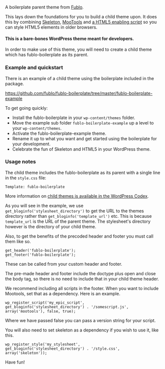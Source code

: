 A boilerplate parent theme from [Fublo](http://fublo.net).

This lays down the foundations for you to build a child theme upon. It does this by combining [Skeleton](http://www.getskeleton.com/), [MooTools](http://mootools.net) and [a HTML5 enabling script](http://remysharp.com/2009/01/07/html5-enabling-script) so you can style HTML5 elements in older browsers.

#### This is a bare-bones WordPress theme meant for developers.

In order to make use of this theme, you will need to create a child theme which has fublo-boilerplate as its parent.

### Example and quickstart

There is an example of a child theme using the boilerplate included in the package.

https://github.com/fublo/fublo-boilerplate/tree/master/fublo-boilerplate-example

To get going quickly:

* Install the fublo-boilerplate in your `wp-content/themes` folder.
* Move the example sub folder `fublo-boilerplate-example` up a level to your `wp-content/themes`.
* Activate the fublo-boilerplate-example theme.
* Rename it up to what you want and get started using the boilerplate for your development.
* Celebrate the fun of Skeleton and HTML5 in your WordPress theme.

### Usage notes

The child theme includes the fublo-boilerplate as its parent with a single line in the `style.css` file:

    Template: fublo-boilerplate

More information on [child themes is available in the WordPress Codex](http://codex.wordpress.org/Child_Themes).

As you will see in the example, we use `get_bloginfo('stylesheet_directory')` to get the URL to the themes directory rather than `get_bloginfo('template_url')` etc. This is because `template_url` is the URL of the parent theme. The stylesheet's directory however is the directory of your child theme.

Also, to get the benefits of the precoded header and footer you must call them like so.

    get_header('fublo-boilerplate');
    get_footer('fublo-boilerplate');

These can be called from your custom header and footer.

The pre-made header and footer include the doctype plus open and close the body tag, so there is no need to include that in your child theme header.

We recommend including all scripts in the footer. When you want to include Mootools, set that as a dependency. Here is an example.

	wp_register_script('my_epic_script', get_bloginfo('stylesheet_directory') . '/somescript.js', array('mootools'), false, true);

Where we have passed false you can pass a version string for your script.

You will also need to set skeleton as a dependency if you wish to use it, like this.

    wp_register_style('my_stylesheet', get_bloginfo('stylesheet_directory') . '/style.css', array('skeleton'));

Have fun!